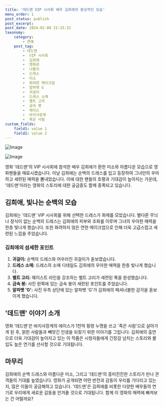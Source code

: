 ```yaml
---
title: '데드맨 VIP 시사회 배우 김희애의 환상적인 모습'
menu_order: 1
post_status: publish
post_excerpt: 
post_date: 2024-02-08 21:15:32
taxonomy:
    category:
        - 연예
    post_tag:
        - 데드맨
        -  VIP 시사회
        -  김희애
        -  영화관
        -  나들이
        -  드레스
        -  미소
        -  화려한 메이크업
        -  알파벳 G
        -  귀걸이
        -  드레스 소매
        -  벨트 고리
        -  금속 봉
        -  에이스
        -  바지사장계
        -  죽은 사람
custom_fields:
    field1: value 1
    field2: value 2
---
```


![Image](https://mimgnews.pstatic.net/image/410/2024/02/08/0000980489_001_20240208152901386.jpg?type=w540)

![Image](https://ssl.pstatic.net/mimgnews/image/410/2024/02/08/0000980489_002_20240208152901443.jpg?type=w540)

영화 '데드맨'의 VIP 시사회에 참석한 배우 김희애가 환한 미소와 아름다운 모습으로 영화팬들을 매료시켰습니다. 이날 김희애는 순백의 드레스를 입고 등장하여 그녀만의 우아하고 세련된 매력을 뽐내었습니다. 이에 대한 팬들의 호평과 기대감이 높아지는 가운데, '데드맨'이라는 영화의 스토리에 대한 궁금증도 함께 증폭되고 있습니다.
## 김희애, 빛나는 순백의 모습
김희애는 '데드맨' VIP 시사회를 위해 선택한 드레스가 화제를 모았습니다. 별다른 무늬나 장식이 없는 순백의 드레스는 김희애의 피부와 조화를 이루며 그녀의 우아한 매력을 한층 빛나게 했습니다. 또한 화려하지 않은 연한 메이크업으로 인해 더욱 고급스럽고 세련된 느낌을 주었습니다.
### 김희애의 섬세한 포인트
1. **귀걸이:** 순백의 드레스와 어우러진 귀걸이가 돋보였습니다.
2. **드레스 소매:** 드레스의 소매 디테일도 김희애의 우아한 매력을 한층 빛나게 했습니다.
3. **벨트 고리:** 웨이스트 라인을 강조하는 벨트 고리가 세련된 룩을 완성했습니다.
4. **금속 봉:** 사진 왼쪽에 있는 금속 봉이 세련된 포인트를 주었습니다.
5. **알파벳 'G':** 사진 우측 상단에 있는 알파벳 'G'가 김희애의 패셔너블한 감각을 돋보이게 했습니다.
## '데드맨' 이야기 소개
영화 '데드맨'은 바지사장계의 에이스가 1천억 횡령 누명을 쓰고 '죽은 사람'으로 살아가게 된 후, 얽힌 사람들과 빼앗긴 인생을 되찾기 위한 이야기를 그립니다. 김희애의 출연으로 더욱 기대감이 높아지고 있는 이 작품은 시청자들에게 긴장감 넘치는 스토리와 몰입도 높은 연기를 선사할 것으로 기대됩니다.
## 마무리
김희애의 순백 드레스와 아름다운 미소, 그리고 '데드맨'의 흥미진진한 스토리가 만나 관객들의 기대를 높였습니다. 영화가 공개되면 어떤 반전과 감동이 우리를 기다리고 있는지, 많은 이들이 궁금해하고 있습니다. '데드맨'은 김희애를 비롯한 다양한 배우들의 연기로 우리에게 새로운 감동을 안겨줄 것으로 기대됩니다. 함께 이 영화의 매력에 빠져보는 건 어떨까요?
